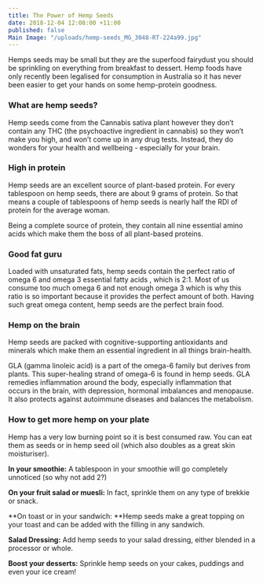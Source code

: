```yaml
---
title: The Power of Hemp Seeds
date: 2018-12-04 12:08:00 +11:00
published: false
Main Image: "/uploads/hemp-seeds_MG_3048-RT-224a99.jpg"
---
```


Hemps seeds may be small but they are the superfood fairydust you should be sprinkling on everything from breakfast to dessert. Hemp foods have only recently been legalised for consumption in Australia so it has never been easier to get your hands on some hemp-protein goodness.

### **What are hemp seeds?**

Hemp seeds come from the Cannabis sativa plant however they don’t contain any THC (the psychoactive ingredient in cannabis) so they won’t make you high, and won’t come up in any drug tests. Instead, they do wonders for your health and wellbeing -  especially for your brain.

### **High in protein**

Hemp seeds are an excellent source of plant-based protein. For every tablespoon on hemp seeds, there are about 9 grams of protein. So that means a couple of tablespoons of hemp seeds is nearly half the RDI of protein for the average woman.

Being a complete source of protein, they contain all nine essential amino acids which make them the boss of all plant-based proteins.

### **Good fat guru**

Loaded with unsaturated fats, hemp seeds contain the perfect ratio of omega 6 and omega 3 essential fatty acids , which is 2:1. Most of us consume too much omega 6 and not enough omega 3 which is why this ratio is so important because it provides the perfect amount of both. Having such great omega content, hemp seeds are the perfect brain food.

### **Hemp on the brain**

Hemp seeds are packed with cognitive-supporting antioxidants and minerals which make them an essential ingredient in all things brain-health.

GLA (gamma linoleic acid) is a part of the omega-6 family but derives from plants. This super-healing strand of omega-6 is found in hemp seeds. GLA remedies inflammation around the body, especially inflammation that occurs in the brain, with depression, hormonal imbalances and menopause. It also protects against autoimmune diseases and balances the metabolism.

### **How to get more hemp on your plate**

Hemp has a very low burning point so it is best consumed raw. You can eat them as seeds or in hemp seed oil (which also doubles as a great skin moisturiser).

**In your smoothie:** A tablespoon in your smoothie will go completely unnoticed (so why not add 2?)

**On your fruit salad or muesli:** In fact, sprinkle them on any type of brekkie or snack.

**On toast or in your sandwich: **Hemp seeds make a great topping on your toast and can be added with the filling in any sandwich.

**Salad Dressing:** Add hemp seeds to your salad dressing, either blended in a processor or whole.

**Boost your desserts:** Sprinkle hemp seeds on your cakes, puddings and even your ice cream!